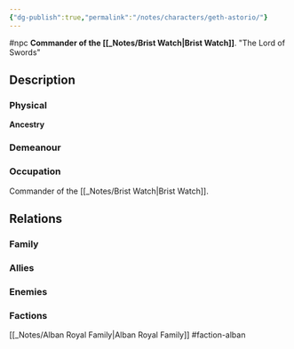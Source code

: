 ```yaml
---
{"dg-publish":true,"permalink":"/notes/characters/geth-astorio/"}
---
```


#npc
**Commander of the [[_Notes/Brist Watch\|Brist Watch]]**.
"The Lord of Swords"
## Description
### Physical
**Ancestry** 

### Demeanour

### Occupation
Commander of the [[_Notes/Brist Watch\|Brist Watch]].

## Relations
### Family
### Allies
### Enemies
### Factions
[[_Notes/Alban Royal Family\|Alban Royal Family]] #faction-alban 

 
